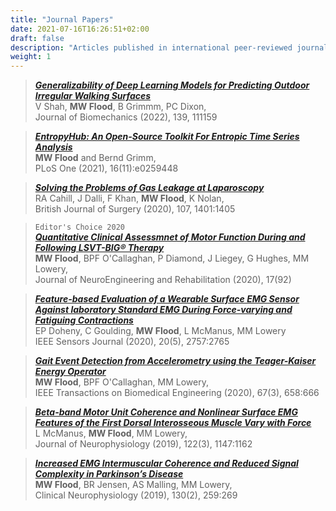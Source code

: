 ```yaml
---
title: "Journal Papers"
date: 2021-07-16T16:26:51+02:00
draft: false
description: "Articles published in international peer-reviewed journals. "
weight: 1
---
```


> [**_Generalizability of Deep Learning Models for Predicting Outdoor Irregular Walking Surfaces_**](https://doi.org/10.1016/j.jbiomech.2022.111159)      
   V Shah, **MW Flood**, B Grimmm, PC Dixon,       
   Journal of Biomechanics (2022), 139, 111159

> [**_EntropyHub: An Open-Source Toolkit For Entropic Time Series Analysis_**](https://doi.org/10.1371/journal.pone.0259448)                                            
   **MW Flood** and Bernd Grimm,                              
   PLoS One (2021), 16(11):e0259448

> [**_Solving the Problems of Gas Leakage at Laparoscopy_**](https://bjssjournals.onlinelibrary.wiley.com/doi/full/10.1002/bjs.11977)                                            
   RA Cahill, J Dalli, F Khan, **MW Flood**, K Nolan,                              
   British Journal of Surgery (2020), 107, 1401:1405

> `Editor's Choice 2020`    
[**_Quantitative Clinical Assessmnet of Motor Function During and Following LSVT-BIG® Therapy_**](https://link.springer.com/article/10.1186/s12984-020-00729-8)           
    **MW Flood**, BPF O'Callaghan, P Diamond, J Liegey, G Hughes, MM Lowery,                         
    Journal of NeuroEngineering and Rehabilitation (2020), 17(92)

> [**_Feature-based Evaluation of a Wearable Surface EMG Sensor Against laboratory Standard EMG During Force-varying and Fatiguing Contractions_**](https://ieeexplore.ieee.org/abstract/document/8897580)    
    EP Doheny, C Goulding, **MW Flood**, L McManus, MM Lowery                                         
    IEEE Sensors Journal (2020), 20(5), 2757:2765

> [**_Gait Event Detection from Accelerometry using the Teager-Kaiser Energy Operator_**](https://ieeexplore.ieee.org/abstract/document/8723520)    
    **MW Flood**, BPF O'Callaghan, MM Lowery,                        
    IEEE Transactions on Biomedical Engineering (2020), 67(3), 658:666

> [**_Beta-band Motor Unit Coherence and Nonlinear Surface EMG Features of the First Dorsal Interosseous Muscle Vary with Force_**](https://journals.physiology.org/doi/full/10.1152/jn.00228.2019)          
    L McManus, **MW Flood**, MM Lowery,                                          
    Journal of Neurophysiology (2019), 122(3), 1147:1162

> [**_Increased EMG Intermuscular Coherence and Reduced Signal Complexity in Parkinson’s Disease_**](https://www.sciencedirect.com/science/article/abs/pii/S1388245718313853)          
    **MW Flood**, BR Jensen, AS Malling, MM Lowery,                                                     
    Clinical Neurophysiology (2019), 130(2), 259:269


 
 
 